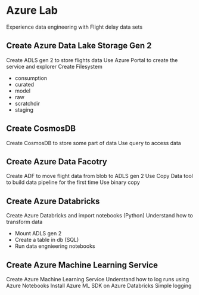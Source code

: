 # Azure Lab 

Experience data engineering with Flight delay data sets

## Create Azure Data Lake Storage Gen 2

Create ADLS gen 2 to store flights data
Use Azure Portal to create the service and explorer
Create Filesystem 
* consumption
* curated
* model
* raw
* scratchdir
* staging

## Create CosmosDB 

Create CosmosDB to store some part of data 
Use query to access data 

## Create Azure Data Facotry 

Create ADF to move flight data from blob to ADLS gen 2
Use Copy Data tool to build data pipeline for the first time
Use binary copy

## Create Azure Databricks 

Create Azure Databricks and import notebooks (Python)
Understand how to transform data

* Mount ADLS gen 2
* Create a table in db (SQL)
* Run data engnieering notebooks


## Create Azure Machine Learning Service 

Create Azure Machine Learning Service
Understand how to log runs using Azure Notebooks
Install Azure ML SDK on Azure Databricks
Simple logging


